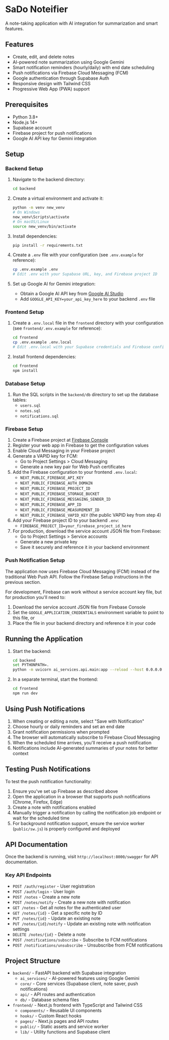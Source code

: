 # SaDo Noteifier

A note-taking application with AI integration for summarization and smart features.

## Features
- Create, edit, and delete notes
- AI-powered note summarization using Google Gemini
- Smart notification reminders (hourly/daily) with end date scheduling
- Push notifications via Firebase Cloud Messaging (FCM)
- Google authentication through Supabase Auth
- Responsive design with Tailwind CSS
- Progressive Web App (PWA) support

## Prerequisites
- Python 3.8+
- Node.js 14+
- Supabase account
- Firebase project for push notifications
- Google AI API key for Gemini integration

## Setup

### Backend Setup
1. Navigate to the backend directory:
   ```bash
   cd backend
   ```

2. Create a virtual environment and activate it:
   ```bash
   python -m venv new_venv
   # On Windows
   new_venv\Scripts\activate
   # On macOS/Linux
   source new_venv/bin/activate
   ```

3. Install dependencies:
   ```bash
   pip install -r requirements.txt
   ```

4. Create a `.env` file with your configuration (see `.env.example` for reference):
   ```bash
   cp .env.example .env
   # Edit .env with your Supabase URL, key, and Firebase project ID
   ```

5. Set up Google AI for Gemini integration:
   - Obtain a Google AI API key from [Google AI Studio](https://aistudio.google.com/)
   - Add `GOOGLE_API_KEY=your_api_key_here` to your backend `.env` file

### Frontend Setup
1. Create a `.env.local` file in the `frontend` directory with your configuration (see `frontend/.env.example` for reference):
   ```bash
   cd frontend
   cp .env.example .env.local
   # Edit .env.local with your Supabase credentials and Firebase config
   ```

2. Install frontend dependencies:
   ```bash
   cd frontend
   npm install
   ```

### Database Setup
1. Run the SQL scripts in the `backend/db` directory to set up the database tables:
   - `users.sql`
   - `notes.sql`
   - `notifications.sql`

### Firebase Setup
1. Create a Firebase project at [Firebase Console](https://console.firebase.google.com/)
2. Register your web app in Firebase to get the configuration values
3. Enable Cloud Messaging in your Firebase project
4. Generate a VAPID key for FCM:
   - Go to Project Settings > Cloud Messaging
   - Generate a new key pair for Web Push certificates
5. Add the Firebase configuration to your frontend `.env.local`:
   - `NEXT_PUBLIC_FIREBASE_API_KEY`
   - `NEXT_PUBLIC_FIREBASE_AUTH_DOMAIN`
   - `NEXT_PUBLIC_FIREBASE_PROJECT_ID`
   - `NEXT_PUBLIC_FIREBASE_STORAGE_BUCKET`
   - `NEXT_PUBLIC_FIREBASE_MESSAGING_SENDER_ID`
   - `NEXT_PUBLIC_FIREBASE_APP_ID`
   - `NEXT_PUBLIC_FIREBASE_MEASUREMENT_ID`
   - `NEXT_PUBLIC_FIREBASE_VAPID_KEY` (the public VAPID key from step 4)
6. Add your Firebase project ID to your backend `.env`:
   - `FIREBASE_PROJECT_ID=your_firebase_project_id_here`
7. For production, download the service account JSON file from Firebase:
   - Go to Project Settings > Service accounts
   - Generate a new private key
   - Save it securely and reference it in your backend environment

### Push Notification Setup
The application now uses Firebase Cloud Messaging (FCM) instead of the traditional Web Push API. Follow the Firebase Setup instructions in the previous section.

For development, Firebase can work without a service account key file, but for production you'll need to:
1. Download the service account JSON file from Firebase Console
2. Set the `GOOGLE_APPLICATION_CREDENTIALS` environment variable to point to this file, or
3. Place the file in your backend directory and reference it in your code

## Running the Application

1. Start the backend:
   ```bash
   cd backend
   set PYTHONPATH=.
   python -m uvicorn ai_services.api.main:app --reload --host 0.0.0.0 --port 8000
   ```

2. In a separate terminal, start the frontend:
   ```bash
   cd frontend
   npm run dev
   ```

## Using Push Notifications

1. When creating or editing a note, select "Save with Notification"
2. Choose hourly or daily reminders and set an end date
3. Grant notification permissions when prompted
4. The browser will automatically subscribe to Firebase Cloud Messaging
5. When the scheduled time arrives, you'll receive a push notification
6. Notifications include AI-generated summaries of your notes for better context

## Testing Push Notifications

To test the push notification functionality:

1. Ensure you've set up Firebase as described above
2. Open the application in a browser that supports push notifications (Chrome, Firefox, Edge)
3. Create a note with notifications enabled
4. Manually trigger a notification by calling the notification job endpoint or wait for the scheduled time
5. For background notification support, ensure the service worker (`public/sw.js`) is properly configured and deployed

## API Documentation
Once the backend is running, visit `http://localhost:8000/swagger` for API documentation.

### Key API Endpoints
- `POST /auth/register` - User registration
- `POST /auth/login` - User login
- `POST /notes` - Create a new note
- `POST /notes/notify` - Create a new note with notification
- `GET /notes` - Get all notes for the authenticated user
- `GET /notes/{id}` - Get a specific note by ID
- `PUT /notes/{id}` - Update an existing note
- `PUT /notes/{id}/notify` - Update an existing note with notification settings
- `DELETE /notes/{id}` - Delete a note
- `POST /notifications/subscribe` - Subscribe to FCM notifications
- `POST /notifications/unsubscribe` - Unsubscribe from FCM notifications

## Project Structure
- `backend/` - FastAPI backend with Supabase integration
  - `ai_services/` - AI-powered features using Google Gemini
  - `core/` - Core services (Supabase client, note saver, push notifications)
  - `api/` - API routes and authentication
  - `db/` - Database schema files
- `frontend/` - Next.js frontend with TypeScript and Tailwind CSS
  - `components/` - Reusable UI components
  - `hooks/` - Custom React hooks
  - `pages/` - Next.js pages and API routes
  - `public/` - Static assets and service worker
  - `lib/` - Utility functions and Supabase client